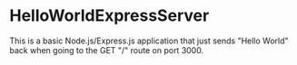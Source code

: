 # HelloWorldExpressServer

This is a basic Node.js/Express.js application that just sends "Hello World" back when going to the GET "/" route on port 3000.
